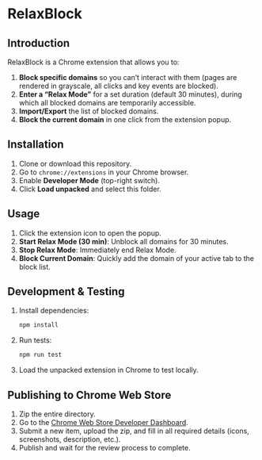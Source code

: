 # RelaxBlock

## Introduction
RelaxBlock is a Chrome extension that allows you to:
1. **Block specific domains** so you can’t interact with them (pages are rendered in grayscale, all clicks and key events are blocked).
2. **Enter a “Relax Mode”** for a set duration (default 30 minutes), during which all blocked domains are temporarily accessible.
3. **Import/Export** the list of blocked domains.
4. **Block the current domain** in one click from the extension popup.

## Installation
1. Clone or download this repository.
2. Go to `chrome://extensions` in your Chrome browser.
3. Enable **Developer Mode** (top-right switch).
4. Click **Load unpacked** and select this folder.  

## Usage
1. Click the extension icon to open the popup.
2. **Start Relax Mode (30 min)**: Unblock all domains for 30 minutes.
3. **Stop Relax Mode**: Immediately end Relax Mode.  
4. **Block Current Domain**: Quickly add the domain of your active tab to the block list.  

## Development & Testing
1. Install dependencies:  
   ```bash
   npm install
   ```
2. Run tests:  
   ```bash
   npm run test
   ```
3. Load the unpacked extension in Chrome to test locally.

## Publishing to Chrome Web Store
1. Zip the entire directory.
2. Go to the [Chrome Web Store Developer Dashboard](https://chrome.google.com/webstore/devconsole).
3. Submit a new item, upload the zip, and fill in all required details (icons, screenshots, description, etc.).
4. Publish and wait for the review process to complete.

